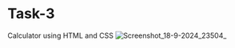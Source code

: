 
# Task-3
Calculator using HTML and CSS
![Screenshot_18-9-2024_23504_](https://github.com/user-attachments/assets/aa62422a-db04-4170-94c6-60f1d43ad852)

